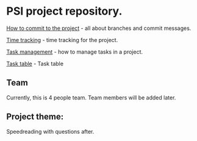 # PSI project repository.

[How to commit to the project](Info/GitInfo.md) - all about branches and commit messages. 

[Time tracking](Info/Time_tracking.md) - time tracking for the project.

[Task management](Info/Task_management.md) - how to manage tasks in a project.

[Task table](Info/Tasks.xlsx) - Task table

## Team
Currently, this is 4 people team.
Team members will be added later.

## Project theme:
Speedreading with questions after.
